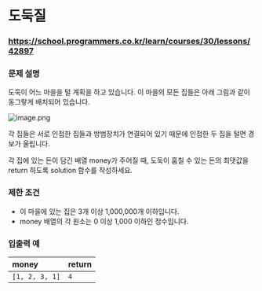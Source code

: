 # 도둑질

### https://school.programmers.co.kr/learn/courses/30/lessons/42897

### 문제 설명

도둑이 어느 마을을 털 계획을 하고 있습니다. 이 마을의 모든 집들은 아래 그림과 같이 동그랗게 배치되어 있습니다.

![image.png](https://grepp-programmers.s3.amazonaws.com/files/ybm/e7dd4f51c3/a228c73d-1cbe-4d59-bb5d-833fd18d3382.png)

각 집들은 서로 인접한 집들과 방범장치가 연결되어 있기 때문에 인접한 두 집을 털면 경보가 울립니다.

각 집에 있는 돈이 담긴 배열 money가 주어질 때, 도둑이 훔칠 수 있는 돈의 최댓값을 return 하도록 solution 함수를 작성하세요.

### 제한 조건

-   이 마을에 있는 집은 3개 이상 1,000,000개 이하입니다.
-   money 배열의 각 원소는 0 이상 1,000 이하인 정수입니다.

### 입출력 예

| money          | return |
| :------------- | :----- |
| `[1, 2, 3, 1]` | `4`    |
